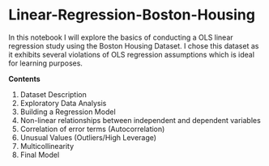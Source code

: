 # Linear-Regression-Boston-Housing

In this notebook I will explore the basics of conducting a OLS linear regression study using the Boston Housing Dataset. I chose this dataset as it exhibits several violations of OLS regression assumptions which is ideal for learning purposes.

**Contents**

1. Dataset Description
2. Exploratory Data Analysis
3. Building a Regression Model
4. Non-linear relationships between independent and dependent variables
5. Correlation of error terms (Autocorrelation)
6. Unusual Values (Outliers/High Leverage)
7. Multicollinearity
8. Final Model


